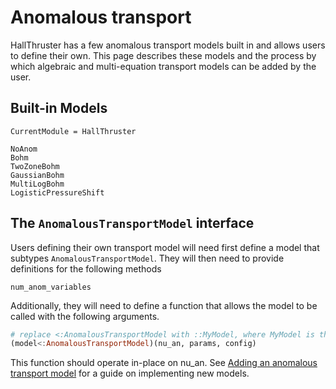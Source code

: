 # Anomalous transport

HallThruster has a few anomalous transport models built in and allows users to define their own. This page describes these models and the process by which algebraic and multi-equation transport
models can be added by the user.

## Built-in Models

```@meta
CurrentModule = HallThruster
```

```@docs
NoAnom
Bohm
TwoZoneBohm
GaussianBohm
MultiLogBohm
LogisticPressureShift
```

## The `AnomalousTransportModel` interface

Users defining their own transport model will need first define a model that subtypes `AnomalousTransportModel`.
They will then need to provide definitions for the following methods

```@docs
num_anom_variables
```
Additionally, they will need to define a function that allows the model to be called with the following arguments.

```julia
# replace <:AnomalousTransportModel with ::MyModel, where MyModel is the name of your model.
(model<:AnomalousTransportModel)(nu_an, params, config)
```

This function should operate in-place on nu_an.
See [Adding an anomalous transport model](@ref) for a guide on implementing new models.

